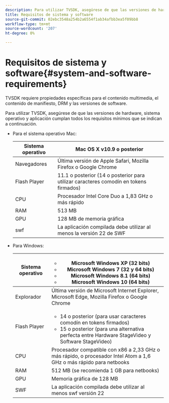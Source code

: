 ```yaml
---
description: Para utilizar TVSDK, asegúrese de que las versiones de hardware, sistema operativo y aplicación cumplan todos los requisitos mínimos que se indican a continuación.
title: Requisitos de sistema y software
source-git-commit: 02ebc3548a254b2a6554f1ab34afbb3ea5f09bb8
workflow-type: tm+mt
source-wordcount: '207'
ht-degree: 0%

---
```


# Requisitos de sistema y software{#system-and-software-requirements}

TVSDK requiere propiedades específicas para el contenido multimedia, el contenido de manifiesto, DRM y las versiones de software.

Para utilizar TVSDK, asegúrese de que las versiones de hardware, sistema operativo y aplicación cumplan todos los requisitos mínimos que se indican a continuación.

<!--<a id="section_FD9C110E85BB483B869FBB94E5662710"></a>-->

* Para el sistema operativo Mac:

  | Sistema operativo | Mac OS X v10.9 o posterior |
  |---|---|
  | Navegadores | Última versión de Apple Safari, Mozilla Firefox o Google Chrome |
  | Flash Player | 11.1 o posterior (14 o posterior para utilizar caracteres comodín en tokens firmados) |
  | CPU | Procesador Intel Core Duo a 1,83 GHz o más rápido |
  | RAM | 513 MB |
  | GPU | 128 MB de memoria gráfica |
  | swf | La aplicación compilada debe utilizar al menos la versión 22 de SWF |

* Para Windows:

  | Sistema operativo | <ul><li>Microsoft Windows XP (32 bits)</li><li>Microsoft Windows 7 (32 y 64 bits)</li><li>Microsoft Windows 8.1 (64 bits)</li><li>Microsoft Windows 10 (64 bits)</li></ul> |
  |---|---|
  | Explorador | Última versión de Microsoft Internet Explorer, Microsoft Edge, Mozilla Firefox o Google Chrome |
  | Flash Player | <ul><li>14 o posterior (para usar caracteres comodín en tokens firmados)</li><li>15 o posterior (para una alternativa perfecta entre Hardware StageVideo y Software StageVideo)</li></ul> |
  | CPU | Procesador compatible con x86 a 2,33 GHz o más rápido, o procesador Intel Atom a 1,6 GHz o más rápido para netbooks |
  | RAM | 512 MB (se recomienda 1 GB para netbooks) |
  | GPU | Memoria gráfica de 128 MB |
  | SWF | La aplicación compilada debe utilizar al menos swf versión 22 |
